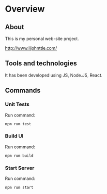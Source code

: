 # Overview

## About

This is my personal web-site project.

http://www.lijohnttle.com/

## Tools and technologies

It has been developed using JS, Node.JS, React.

## Commands

### Unit Tests

Run command:

```
npm run test
```

### Build UI

Run command:

```
npm run build
```

### Start Server

Run command:

```
npm run start
```